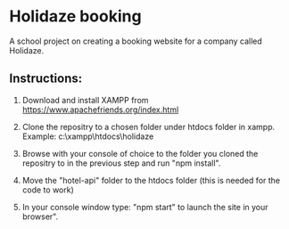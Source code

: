 # Holidaze booking

A school project on creating a booking website for a company called Holidaze.

## Instructions:

1. Download and install XAMPP from https://www.apachefriends.org/index.html

2. Clone the repositry to a chosen folder under htdocs folder in xampp. Example: c:\xampp\htdocs\holidaze

3. Browse with your console of choice to the folder you cloned the repositry to in the previous step and run "npm install".

4. Move the "hotel-api" folder to the htdocs folder (this is needed for the code to work)

5. In your console window type: "npm start" to launch the site in your browser".